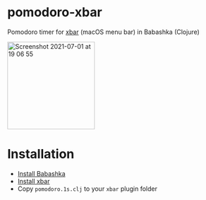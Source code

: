 # pomodoro-xbar
Pomodoro timer for [xbar](https://xbarapp.com/) (macOS menu bar) in Babashka (Clojure)

<img width="198" alt="Screenshot 2021-07-01 at 19 06 55" src="https://user-images.githubusercontent.com/1889355/124121782-828f0b80-da9f-11eb-9b1c-2714e9ab08ef.png">

# Installation
- [Install Babashka](https://github.com/babashka/babashka#quickstart)
- [Install xbar](https://github.com/matryer/xbar#install)
- Copy `pomodoro.1s.clj` to your `xbar` plugin folder
